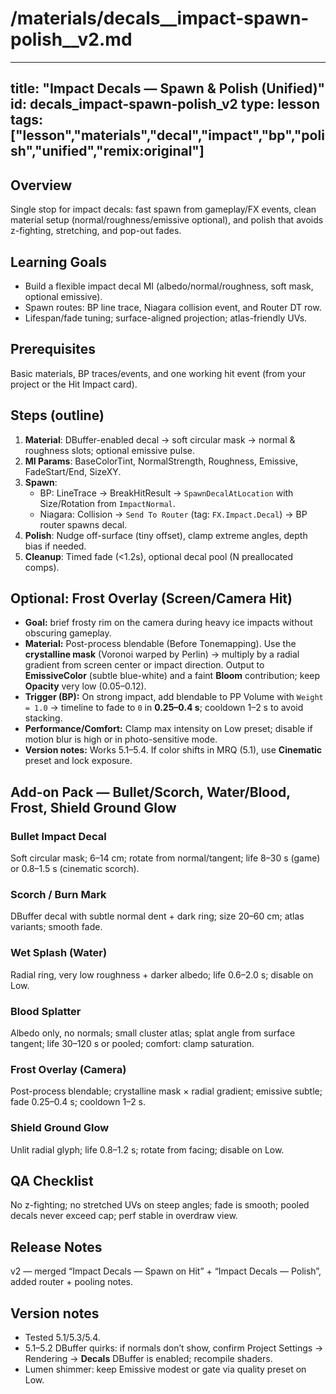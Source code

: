 # /materials/decals__impact-spawn-polish__v2.md
---
title: "Impact Decals — Spawn & Polish (Unified)"
id: decals_impact-spawn-polish_v2
type: lesson
tags: ["lesson","materials","decal","impact","bp","polish","unified","remix:original"]
---
## Overview
Single stop for impact decals: fast spawn from gameplay/FX events, clean material setup (normal/roughness/emissive optional), and polish that avoids z-fighting, stretching, and pop-out fades.
## Learning Goals
- Build a flexible impact decal MI (albedo/normal/roughness, soft mask, optional emissive).
- Spawn routes: BP line trace, Niagara collision event, and Router DT row.
- Lifespan/fade tuning; surface-aligned projection; atlas-friendly UVs.
## Prerequisites
Basic materials, BP traces/events, and one working hit event (from your project or the Hit Impact card).
## Steps (outline)
1) **Material**: DBuffer-enabled decal → soft circular mask → normal & roughness slots; optional emissive pulse.  
2) **MI Params**: BaseColorTint, NormalStrength, Roughness, Emissive, FadeStart/End, SizeXY.  
3) **Spawn**:  
   - BP: LineTrace → BreakHitResult → `SpawnDecalAtLocation` with Size/Rotation from `ImpactNormal`.  
   - Niagara: Collision → `Send To Router` (tag: `FX.Impact.Decal`) → BP router spawns decal.  
4) **Polish**: Nudge off-surface (tiny offset), clamp extreme angles, depth bias if needed.  
5) **Cleanup**: Timed fade (<1.2s), optional decal pool (N preallocated comps).
## Optional: Frost Overlay (Screen/Camera Hit)
- **Goal:** brief frosty rim on the camera during heavy ice impacts without obscuring gameplay.
- **Material:** Post-process blendable (Before Tonemapping). Use the **crystalline mask** (Voronoi warped by Perlin) → multiply by a radial gradient from screen center or impact direction. Output to **EmissiveColor** (subtle blue-white) and a faint **Bloom** contribution; keep **Opacity** very low (0.05–0.12).
- **Trigger (BP):** On strong impact, add blendable to PP Volume with `Weight = 1.0` → timeline to fade to `0` in **0.25–0.4 s**; cooldown 1–2 s to avoid stacking.
- **Performance/Comfort:** Clamp max intensity on Low preset; disable if motion blur is high or in photo-sensitive mode.
- **Version notes:** Works 5.1–5.4. If color shifts in MRQ (5.1), use **Cinematic** preset and lock exposure.
## Add-on Pack — Bullet/Scorch, Water/Blood, Frost, Shield Ground Glow

### Bullet Impact Decal
Soft circular mask; 6–14 cm; rotate from normal/tangent; life 8–30 s (game) or 0.8–1.5 s (cinematic scorch).
### Scorch / Burn Mark
DBuffer decal with subtle normal dent + dark ring; size 20–60 cm; atlas variants; smooth fade.
### Wet Splash (Water)
Radial ring, very low roughness + darker albedo; life 0.6–2.0 s; disable on Low.
### Blood Splatter
Albedo only, no normals; small cluster atlas; splat angle from surface tangent; life 30–120 s or pooled; comfort: clamp saturation.
### Frost Overlay (Camera)
Post-process blendable; crystalline mask × radial gradient; emissive subtle; fade 0.25–0.4 s; cooldown 1–2 s.
### Shield Ground Glow
Unlit radial glyph; life 0.8–1.2 s; rotate from facing; disable on Low.


## QA Checklist
No z-fighting; no stretched UVs on steep angles; fade is smooth; pooled decals never exceed cap; perf stable in overdraw view.
## Release Notes
v2 — merged “Impact Decals — Spawn on Hit” + “Impact Decals — Polish”, added router + pooling notes.
## Version notes
- Tested 5.1/5.3/5.4.  
- 5.1–5.2 DBuffer quirks: if normals don’t show, confirm Project Settings → Rendering → **Decals** DBuffer is enabled; recompile shaders.  
- Lumen shimmer: keep Emissive modest or gate via quality preset on Low.
